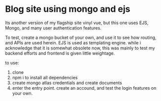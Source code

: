 ﻿# Blog site using mongo and ejs

Its another version of my flagship site vinyl vue, but this one uses EJS, Mongo, and many user authentication features.

To test, create a mongo bucket of your own, and use it to see how routing, and APIs are used herein. EJS is used as templating engine. while i acknowledge that it is somewhat obsolete now, this was mainly to test my
backend efforts and frontend is given little weightage. 

to use:

1) clone
2) npm i to install all dependencies
3) create mongo atlas credentials and create documents
4) enter the entry point. create an accound, and test the login features on your own.

